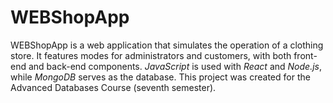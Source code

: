 # WEBShopApp
WEBShopApp is a web application that simulates the operation of a clothing store. It features modes for administrators and customers, with both front-end and back-end components. _JavaScript_ is used with _React_ and _Node.js_, while _MongoDB_ serves as the database. This project was created for the Advanced Databases Course (seventh semester).
